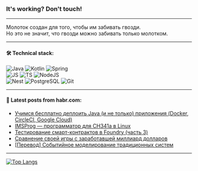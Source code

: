 ### It's working? Don't touch!

---
Молоток создан для того, чтобы им забивать гвозди. <br>
Но это не значит, что гвозди можно забивать только молотком.

---

#### 🛠️ Technical stack:

![Java](https://img.shields.io/badge/Java-informational?logo=Oracle&style=flat&logoColor=white&color=FF4500)
![Kotlin](https://img.shields.io/badge/Kotlin-informational?logo=Kotlin&style=flat&logoColor=white&color=774D97)
![Spring](https://img.shields.io/badge/SpringBoot-informational?logo=SpringBoot&style=flat&logoColor=white&color=6DB33F) <br>
![JS](https://img.shields.io/badge/JS-informational?logo=javaScript&style=flat&logoColor=black&color=F7Df1E)
![TS](https://img.shields.io/badge/TypeScript-informational?logo=typeScript&style=flat&logoColor=black&color=0667A8)
![NodeJS](https://img.shields.io/badge/NodeJS-informational?logo=node.js&style=flat&logoColor=white&color=70A760) <br>
![Nest](https://img.shields.io/badge/NestJS-informational?logo=NestJS&style=flat&logoColor=white&color=E0234E)
![PostgreSQL](https://img.shields.io/badge/PostgreSQL-informational?logo=PostgreSQL&style=flat&logoColor=white&color=DAA520)
![Git](https://img.shields.io/badge/Git-informational?logo=git&style=flat&logoColor=white&color=778899)

___

#### 💬 Latest posts from habr.com:

<!-- BLOG-POST-LIST:START -->
- [Учимся бесплатно деплоить Java &lpar;и не только&rpar; приложения &lpar;Docker, CircleCI, Google Cloud&rpar;](https://habr.com/ru/articles/765952/?utm_source=habrahabr&utm_medium=rss&utm_campaign=765952)
- [IMSProg — программатор для CH341a в Linux](https://habr.com/ru/articles/765970/?utm_source=habrahabr&utm_medium=rss&utm_campaign=765970)
- [Тестирование смарт-контрактов в Foundry &lpar;часть 3&rpar;](https://habr.com/ru/articles/765266/?utm_source=habrahabr&utm_medium=rss&utm_campaign=765266)
- [Сравнение своей игры с заработавшей миллиард долларов](https://habr.com/ru/articles/765966/?utm_source=habrahabr&utm_medium=rss&utm_campaign=765966)
- [[Перевод] Событийное моделирование традиционных систем](https://habr.com/ru/articles/765960/?utm_source=habrahabr&utm_medium=rss&utm_campaign=765960)
<!-- BLOG-POST-LIST:END -->

---
[![Top Langs](https://github-readme-stats-git-master-advtsetting-gmailcom.vercel.app/api/top-langs/?username=zloylis&langs_count=10&hide_title=false&title_color=e6edf3&size_weight=0.5&count_weight=0.5&layout=compact&hide_border=true&theme=dracula)](https://github.com/zloylis)

<!-- ![GitHub stats](https://github-readme-stats-git-master-advtsetting-gmailcom.vercel.app/api?username=zloylis&show_icons=true&hide_border=true&theme=dracula&hide_title=true&include_all_commits=true&count_private=true&hide=contribs&hide_rank=true) -->
